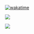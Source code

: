 [![wakatime](https://wakatime.com/badge/user/3b511a78-a810-4639-9216-8bd3b7e4f3de.svg)](https://wakatime.com/@3b511a78-a810-4639-9216-8bd3b7e4f3de)

<a href="https://wakatime.com"><img src="https://wakatime.com/share/@3b511a78-a810-4639-9216-8bd3b7e4f3de/d61d1bd7-554e-46f3-9f25-e8c94445dbe8.png" /></a>

<a href="https://wakatime.com"><img src="https://wakatime.com/share/@3b511a78-a810-4639-9216-8bd3b7e4f3de/63973d86-d1e1-493b-acd1-0119c763f372.png" /></a>
